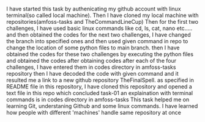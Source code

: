 I have started this task by authenicating my github account with linux terminal(so called local machine). Then I have cloned my local machine with repositories(amfoss-tasks and TheCommandLineCup) 
Then for the first two challenges, I have used basic linux commands like cd, ls, cat, nano etc..... and then obtained the codes
for the next two challenges, I have changed the branch into specified ones and then used given command in repo to change the location of some python files to main branch. then I have obtained the codes for these two challenges by executing the python files and obtained the codes
after obtaining codes after each of the four challenges, I have entered them in codes directory in amfoss-tasks repository
then I have decoded the code with given command and it resulted me a link to a new github repository TheFinalSpell. as specified in README file in this repository, I have cloned this repository and opened a text file in this repo which concluded task-01
an explaination with terminal commands is in codes directory in amfoss-tasks
This task helped me on learning Git, understaning Github and some linux commands. I have learned how people with different 'machines' handle same repository at once
